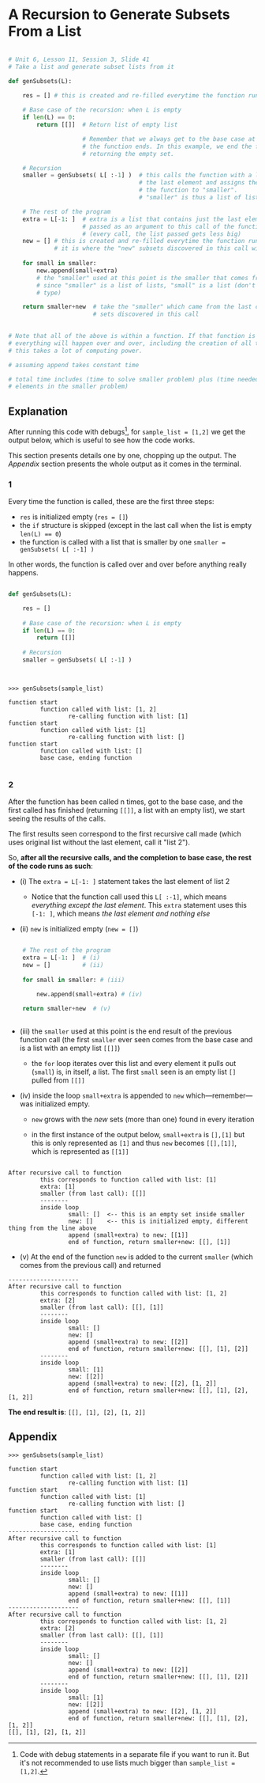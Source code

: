 # A Recursion to Generate Subsets From a List

```Python

# Unit 6, Lesson 11, Session 3, Slide 41
# Take a list and generate subset lists from it

def genSubsets(L):

    res = [] # this is created and re-filled everytime the function runs
        
    # Base case of the recursion: when L is empty
    if len(L) == 0:
        return [[]]  # Return list of empty list

                     # Remember that we always get to the base case at some point and this is where
                     # the function ends. In this example, we end the function by 
                     # returning the empty set.

    # Recursion
    smaller = genSubsets( L[ :-1] )  # this calls the function with a list that does not include 
                                     # the last element and assigns the end result (the return) of 
                                     # the function to "smaller". 
                                     # "smaller" is thus a list of lists.

    # The rest of the program
    extra = L[-1: ]  # extra is a list that contains just the last element of the list that was 
                     # passed as an argument to this call of the function 
                     # (every call, the list passed gets less big)
    new = [] # this is created and re-filled everytime the function runs 
             # it is where the "new" subsets discovered in this call will be put
    
    for small in smaller:
        new.append(small+extra)
        # the "smaller" used at this point is the smaller that comes from the previous function call
        # since "smaller" is a list of lists, "small" is a list (don't treat it as some other
        # type)

    return smaller+new  # take the "smaller" which came from the last call and add the new 
                        # sets discovered in this call
    

# Note that all of the above is within a function. If that function is called recursively,
# everything will happen over and over, including the creation of all the lists. Indeed, it seems
# this takes a lot of computing power.

# assuming append takes constant time

# total time includes (time to solve smaller problem) plus (time needed to make a copy of all
# elements in the smaller problem)

```

<!-- ≈≈≈≈≈≈≈≈≈≈≈≈≈≈≈≈≈≈≈≈≈≈≈≈≈≈≈≈≈≈≈≈≈≈≈≈≈≈≈≈≈≈≈***≈≈≈≈≈≈≈≈≈≈≈≈≈≈≈≈≈≈≈≈≈≈≈≈≈≈≈≈≈≈≈≈≈≈≈≈≈≈≈≈≈≈≈≈≈ -->
## Explanation

After running this code with debugs[^note_1], for `sample_list = [1,2]` we get the output below,
which is useful to see how the code works. 

This section presents details one by one, chopping up the output. The *Appendix* section presents
the whole output as it comes in the terminal.

### 1

Every time the function is called, these are the first three steps:

* `res` is initialized empty (`res = []`)
* the `if` structure is skipped (except in the last call when the list is empty `len(L) == 0`)
* the function is called with a list that is smaller by one `smaller = genSubsets( L[ :-1] )`

In other words, the function is called over and over before anything really happens.

```Python

def genSubsets(L):

    res = []         
    
    # Base case of the recursion: when L is empty
    if len(L) == 0:
        return [[]]
        
    # Recursion
    smaller = genSubsets( L[ :-1] ) 
                                     
```
```

>>> genSubsets(sample_list)

function start
         function called with list: [1, 2]
                 re-calling function with list: [1]
function start
         function called with list: [1]
                 re-calling function with list: []
function start
         function called with list: []
         base case, ending function
         
```

### 2

After the function has been called n times, got to the base case, and the first called has finished
(returning `[[]]`, a list with an empty list), we start seeing the results of the calls.

The first results seen correspond to the first recursive call made (which uses original list without
the last element, call it "list 2"). 

So, **after all the recursive calls, and the completion to base case, the rest of the code runs as
such**:

* (i) The `extra = L[-1: ]` statement takes the last element of list 2

    - Notice that the function call used this `L[ :-1]`, which means *everything except the last
      element*. This `extra` statement uses this `[-1: ]`, which means *the last element and
      nothing else*
      
* (ii) `new` is initialized empty (`new = []`)

```Python

    # The rest of the program
    extra = L[-1: ]  # (i)
    new = []         # (ii)
        
    for small in smaller: # (iii)
        
        new.append(small+extra) # (iv)

    return smaller+new  # (v)
    
```

* (iii) the `smaller` used at this point is the end result of the previous function call (the first
  `smaller` ever seen comes from the base case and is a list with an empty list `[[]]`)
  
    - the `for` loop iterates over this list and every element it pulls out (`small`) is, in itself,
      a list. The first `small` seen is an empty list `[]` pulled from `[[]]`
      
* (iv) inside the loop `small+extra` is appended to `new` which—remember—was initialized empty.

    - `new` grows with the *new* sets (more than one) found in every iteration

    - in the first instance of the output below, `small+extra` is `[],[1]` but this is only
      represented as `[1]` and thus `new` becomes `[[],[1]]`, which is represented as `[[1]]`
      
```

After recursive call to function
         this corresponds to function called with list: [1]
         extra: [1]
         smaller (from last call): [[]]
         --------
         inside loop
                 small: []  <-- this is an empty set inside smaller
                 new: []    <-- this is initialized empty, different thing from the line above
                 append (small+extra) to new: [[1]]
                 end of function, return smaller+new: [[], [1]]

```

* (v) At the end of the function `new` is added to the current `smaller` (which comes from the
  previous call) and returned

```
--------------------
After recursive call to function
         this corresponds to function called with list: [1, 2]
         extra: [2]
         smaller (from last call): [[], [1]]
         --------
         inside loop
                 small: []
                 new: []
                 append (small+extra) to new: [[2]]
                 end of function, return smaller+new: [[], [1], [2]]
         --------
         inside loop
                 small: [1]
                 new: [[2]]
                 append (small+extra) to new: [[2], [1, 2]]
                 end of function, return smaller+new: [[], [1], [2], [1, 2]]

```

**The end result is**: `[[], [1], [2], [1, 2]]`


<!-- ≈≈≈≈≈≈≈≈≈≈≈≈≈≈≈≈≈≈≈≈≈≈≈≈≈≈≈≈≈≈≈≈≈≈≈≈≈≈≈≈≈≈≈≈≈≈≈≈≈≈≈≈≈≈≈≈≈≈≈≈≈≈≈≈≈≈≈≈≈≈≈≈≈≈≈≈≈≈≈≈≈≈≈≈≈≈≈≈≈≈≈ -->
## Appendix

```
>>> genSubsets(sample_list)

function start
         function called with list: [1, 2]
                 re-calling function with list: [1]
function start
         function called with list: [1]
                 re-calling function with list: []
function start
         function called with list: []
         base case, ending function
--------------------
After recursive call to function
         this corresponds to function called with list: [1]
         extra: [1]
         smaller (from last call): [[]]
         --------
         inside loop
                 small: []
                 new: []
                 append (small+extra) to new: [[1]]
                 end of function, return smaller+new: [[], [1]]
--------------------
After recursive call to function
         this corresponds to function called with list: [1, 2]
         extra: [2]
         smaller (from last call): [[], [1]]
         --------
         inside loop
                 small: []
                 new: []
                 append (small+extra) to new: [[2]]
                 end of function, return smaller+new: [[], [1], [2]]
         --------
         inside loop
                 small: [1]
                 new: [[2]]
                 append (small+extra) to new: [[2], [1, 2]]
                 end of function, return smaller+new: [[], [1], [2], [1, 2]]
[[], [1], [2], [1, 2]]

```

[^note_1]: Code with debug statements in a separate file if you want to run it. But it's not
recommended to use lists much bigger than `sample_list = [1,2]`.

